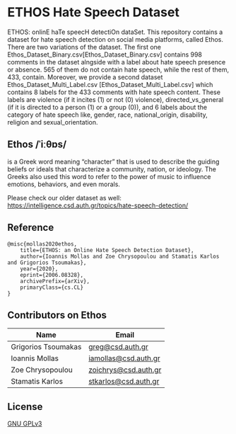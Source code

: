 # ETHOS Hate Speech Dataset
ETHOS: onlinE haTe speecH detectiOn dataSet. This repository contains a dataset for hate speech detection on social media platforms, called Ethos. There are two variations of the dataset. The first one  Ethos_Dataset_Binary.csv[Ethos_Dataset_Binary.csv] contains 998 comments in the dataset alngside with a label about hate speech presence or absence. 565 of them do not contain hate speech, while the rest of them, 433, contain. Moreover, we provide a second dataset Ethos_Dataset_Multi_Label.csv [Ethos_Dataset_Multi_Label.csv] which contains 8 labels for the 433 comments with hate speech content. These labels are violence (if it incites (1) or not (0) violence), directed_vs_general (if it is directed to a person (1) or a group (0)), and 6 labels about the category of hate speech like, gender, race, national_origin, disability, religion and sexual_orientation.

## Ethos /ˈiːθɒs/ 
is a Greek word meaning “character” that is used to describe the guiding beliefs or ideals that characterize a community, nation, or ideology. The Greeks also used this word to refer to the power of music to influence emotions, behaviors, and even morals.

Please check our older dataset as well: https://intelligence.csd.auth.gr/topics/hate-speech-detection/

## Reference
```
@misc{mollas2020ethos,
    title={ETHOS: an Online Hate Speech Detection Dataset},
    author={Ioannis Mollas and Zoe Chrysopoulou and Stamatis Karlos and Grigorios Tsoumakas},
    year={2020},
    eprint={2006.08328},
    archivePrefix={arXiv},
    primaryClass={cs.CL}
}
```

## Contributors on Ethos
Name | Email
--- | ---
Grigorios Tsoumakas | greg@csd.auth.gr
Ioannis Mollas | iamollas@csd.auth.gr
Zoe Chrysopoulou | zoichrys@csd.auth.gr
Stamatis Karlos | stkarlos@csd.auth.gr

## License
[GNU GPLv3](https://choosealicense.com/licenses/gpl-3.0/)
